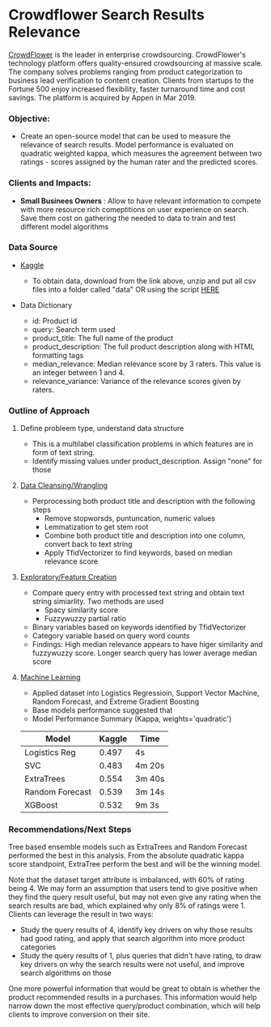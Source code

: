 # Crowdflower Search Results Relevance

[CrowdFlower](https://appen.com/about-us/) is the leader in enterprise crowdsourcing. CrowdFlower's technology platform offers quality-ensured crowdsourcing at massive scale. The company solves problems ranging from product categorization to business lead verification to content creation. Clients from startups to the Fortune 500 enjoy increased flexibility, faster turnaround time and cost savings. The platform is acquired by Appen in Mar 2019.


### Objective:

- Create an open-source model that can be used to measure the relevance of search results. Model performance is evaluated on quadratic weighted kappa, which measures the agreement between two ratings - scores assigned by the human rater and the predicted scores.

### Clients and Impacts:

- **Small Businees Owners** : Allow to have relevant information to compete with more resource rich comeptitions on user experience on search. Save them cost on gathering the needed to data to train and test different model algorithms


### Data Source

- [Kaggle](https://www.kaggle.com/c/crowdflower-search-relevance/data)
    - To obtain data, download from the link above, unzip and put all csv files into a folder called "data" OR using the script [HERE](https://github.com/sittingman/crowdflower/blob/master/0.obtain_data.ipynb)
    
- Data Dictionary
    - id: Product id
    - query: Search term used
    - product_title: The full name of the product
    - product_description: The full product description along with HTML formatting tags
    - median_relevance: Median relevance score by 3 raters. This value is an integer between 1 and 4. 
    - relevance_variance: Variance of the relevance scores given by raters. 
    
### Outline of Approach

1. Define probleem type, understand data structure
   - This is a multilabel classification problems in which features are in form of text string.
   - Identify missing values under product_description. Assign "none" for those
2. [Data Cleansing/Wrangling](https://github.com/sittingman/crowdflower/blob/master/1.data_expo.ipynb)
   - Perprocessing both product title and description with the following steps
      - Remove stopworsds, puntuncation, numeric values
      - Lemmatization to get stem root
      - Combine both product title and description into one column, convert back to text string
      - Apply TfidVectorizer to find keywords, based on median relevance score
3. [Exploratory/Feature Creation](https://github.com/sittingman/crowdflower/blob/master/1.data_expo.ipynb)
   - Compare query entry with processed text string and obtain text string simiarlity. Two methods are used
      - Spacy similarity score
      - Fuzzywuzzy partial ratio
   - Binary variables based on keywords identified by TfidVectorizer
   - Category variable based on query word counts
   - Findings: High median relevance appears to have higer similarity and fuzzywuzzy score. Longer search query has lower average median score
4. [Machine Learning](https://github.com/sittingman/crowdflower/blob/master/2.mach_learn.ipynb)
   - Applied dataset into Logistics Regressioin, Support Vector Machine, Random Forecast, and Extreme Gradient Boosting
   - Base models performance suggested that 
   - Model Performance Summary (Kappa, weights='quadratic')
   
   | Model | Kaggle | Time |
   | --- | --- |--- |
   | Logistics Reg | 0.497 | 4s |
   | SVC  | 0.483 | 4m 20s |
   | ExtraTrees | 0.554 | 3m 40s |
   | Random Forecast | 0.539 | 3m 14s |
   | XGBoost | 0.532 | 9m 3s |
   
   
### Recommendations/Next Steps

Tree based ensemble models such as ExtraTrees and Random Forecast performed the best in this analysis. From the absolute quadratic kappa score standpoint, ExtraTree perform the best and will be the winning model.

Note that the dataset target attribute is imbalanced, with 60% of rating being 4. We may form an assumption that users tend to give positive when they find the query result useful, but may not even give any rating when the search results are bad, which explained why only 8% of ratings were 1. Clients can leverage the result in two ways:
- Study the query results of 4, identify key drivers on why those results had good rating, and apply that search algorithm into more product categories
- Study the query results of 1, plus queries that didn't have rating, to draw key drivers on why the search results were not useful, and improve search algorithms on those

One more powerful information that would be great to obtain is whether the product recommended results in a purchases. This information would help narrow down the most effective query/product combination, which will help clients to improve conversion on their site.